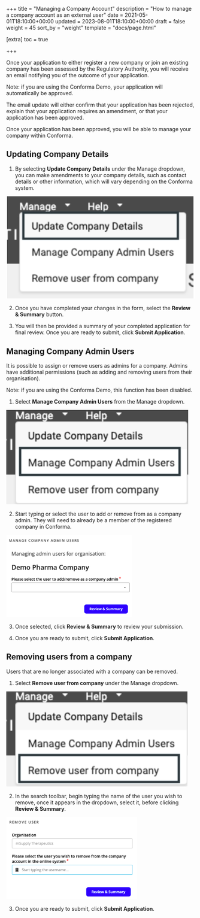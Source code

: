 +++
title = "Managing a Company Account"
description = "How to manage a company account as an external user"
date = 2021-05-01T18:10:00+00:00
updated = 2023-08-01T18:10:00+00:00
draft = false
weight = 45
sort_by = "weight"
template = "docs/page.html"

[extra]
toc = true

+++

Once your application to either register a new company or join an existing company has been assessed by the Regulatory Authority, you will receive an email notifying you of the outcome of your application. 

<div class="tip">
Note: if you are using the Conforma Demo, your application will automatically be approved.
</div>

The email update will either confirm that your application has been rejected, explain that your application requires an amendment, or that your application has been approved.

Once your application has been approved, you will be able to manage your company within Conforma. 

## Updating Company Details
1. By selecting <b>Update Company Details</b> under the Manage dropdown, you can make amendments to your company details, such as contact details or other information, which will vary depending on the Conforma system.

 ![Update Company Details](/docs/about/demo/updatecompany.png)

2. Once you have completed your changes in the form, select the <b>Review & Summary</b> button. 

3. You will then be provided a summary of your completed application for final  review. Once you are ready to submit, click <b>Submit Application</b>.

## Managing Company Admin Users
It is possible to assign or remove users as admins for a company. Admins have additional permissions (such as adding and removing users from their organisation).

<div class="tip">
Note: if you are using the Conforma Demo, this function has been disabled.
</div>

1. Select <b>Manage Company Admin Users</b> from the Manage dropdown.

 ![Manage Company Admin Users](/docs/about/demo/companyusers.png)

 2. Start typing or select the user to add or remove from as a company admin. They will need to already be a member of the registered company in Conforma.

 ![Add or remove users](/docs/about/demo/Demopharma.png)

 3. Once selected, click <b>Review & Summary</b> to review your submission.

4. Once you are ready to submit, click <b>Submit Application</b>.

## Removing users from a company
Users that are no longer associated with a company can be removed.

1. Select <b>Remove user from company</b> under the Manage dropdown.

 ![Remove users](/docs/about/demo/removeuser.png)

 2. In the search toolbar, begin typing the name of the user you wish to remove, once it appears in the dropdown, select it, before clicking <b>Review & Summary</b>.

  ![Remove users](/docs/about/demo/removeuser2.png)

  3. Once you are ready to submit, click <b>Submit Application</b>.

